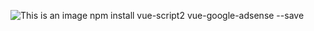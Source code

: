 ![This is an image](https://myoctocat.com/assets/images/base-octocat.svg)
npm install vue-script2 vue-google-adsense --save
